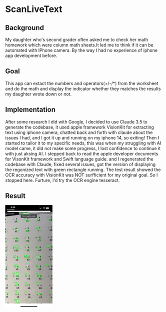 # ScanLiveText

## Background
My daughter who's second grader often asked me to check her math homework which
were column math sheets.It led me to think if it can be automated with IPhone 
camera. By the way I had no experience of iphone app development before.

## Goal
This app can extact the numbers and operators(+/-/*) from the worksheet and 
do the math and display the indicator whether they matches the results my 
daughter wrote down or not. 

## Implementation
After some research I did with Google, I decided to use Claude 3.5 to generate
the codebase, it used apple framework VisionKit for extracting text using iphone
camera, chatted back and forth with claude about the issues I had, and I got it
up and running on my iphone 14, so exiting! Then I started to tailor it to my 
specific needs, this was when my struggling with AI model came, it did not make 
some progress, I lost confidence to continue it with just aksing AI. I stepped
back to read the apple developer documents for VisonKit framework and Swift
language guide. and I regenerated the codebase with Claude, fixed several issues,
got the version of displaying the regonized text with green rectangle running.
The test result showed the OCR accuracy with VisionKit was NOT surfficient for
my original goal. So I stopped here. Furture, I'd try the OCR engine tesseract.

## Result
<!-- ![page_1](images/IMG_3698.jpg=1170×2532) -->
<img src="images/IMG_3698.jpg" width="30%" height="30%">
